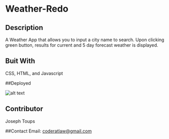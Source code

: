 # Weather-Redo

## Description

A Weather App that allows you to input a city name to search. Upon clicking green button, results for current and 5 day forecast weather is displayed. 

## Buit With
CSS, HTML, and Javascript

##Deployed 

![alt text]()

## Contributor
Joseph Toups

##Contact
Email: coderatlaw@gmail.com
